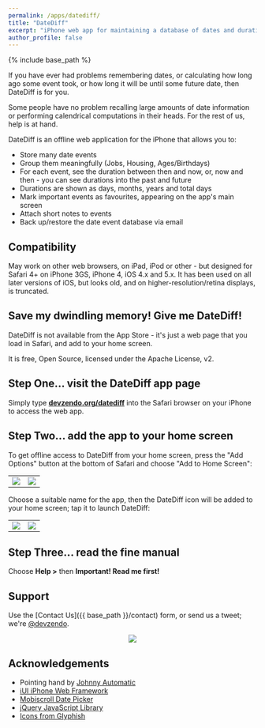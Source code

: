 ```yaml
---
permalink: /apps/datediff/
title: "DateDiff"
excerpt: "iPhone web app for maintaining a database of dates and durations."
author_profile: false
---
```


{% include base_path %}

If you have ever had problems remembering dates, or calculating how long ago some event took, or how long it will be until some future date, then DateDiff is for you. 

Some people have no problem recalling large amounts of date information or performing calendrical computations in their heads. For the rest of us, help is at hand.

DateDiff is an offline web application for the iPhone that allows you to:

* Store many date events
* Group them meaningfully (Jobs, Housing, Ages/Birthdays)
* For each event, see the duration between then and now, or, now and then - you can see durations into the past and future
* Durations are shown as days, months, years and total days
* Mark important events as favourites, appearing on the app's main screen
* Attach short notes to events
* Back up/restore the date event database via email

## Compatibility

May work on other web browsers, on iPad, iPod or other - but designed for Safari 4+ on iPhone 3GS, iPhone 4, iOS 4.x and 5.x. It has been used on all later versions of iOS, but looks old,
and on higher-resolution/retina displays, is truncated.

## Save my dwindling memory! Give me DateDiff!

DateDiff is not available from the App Store - it's just a web page that you load in Safari, and add to your home screen.

It is free, Open Source, licensed under the Apache License, v2.

## Step One... visit the DateDiff app page

Simply type <b><a href="http://devzendo.org/datediff">devzendo.org/datediff</a></b> into the Safari browser on your iPhone to access the web app.

## Step Two... add the app to your home screen

To get offline access to DateDiff from your home screen, press the "Add Options" button at the bottom of Safari and choose "Add to Home Screen":

<p align="center">
<table>
<tr>
<td><img src="{{ base_path }}/images/datediff/step_one.png"></td><td><img src="{{ base_path }}/images/datediff/step_two.png"></td>
</tr>
</table>
</p>

Choose a suitable name for the app, then the DateDiff icon will be added to your home screen; tap it to launch DateDiff:<br>

<p align="center">
<table>
<tr>
<td><img src="{{ base_path }}/images/datediff/step_three.png"></td><td><img src="{{ base_path }}/images/datediff/step_four.png"></td>
</tr>
</table>
</p>


## Step Three... read the fine manual

Choose <b>Help &gt;</b> then **Important! Read me first!**

## Support

Use the [Contact Us]({{ base_path }}/contact) form, or send us a tweet; we're <a href="http://twitter.com/devzendo">@devzendo</a>.

<p align="center">
<img src="{{ base_path }}/images/datediff/appstore.png"><br>
</p>

## Acknowledgements

* Pointing hand by <a href="http://openclipart.org/detail/1006/pointing-hand-by-johnny_automatic">Johnny Automatic</a>
* <a target="_new" href="http://www.iui-js.org/">iUI iPhone Web Framework</a>
* <a target="_new" href="http://mobiscroll.com/">Mobiscroll Date Picker</a>
* <a target="_new" href="http://jquery.com/">jQuery JavaScript Library</a>
* <a target="_new" href="http://glyphish.com/">Icons from Glyphish</a>

